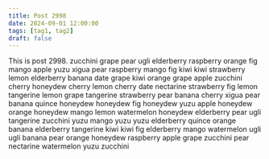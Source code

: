 ```yaml
---
title: Post 2998
date: 2024-09-01 12:00:00
tags: [tag1, tag2]
draft: false
---
```

This is post 2998.
zucchini
grape
pear
ugli
elderberry
raspberry
orange
fig
mango
apple
yuzu
xigua
pear
raspberry
mango
fig
kiwi
kiwi
strawberry
lemon
elderberry
banana
date
grape
kiwi
orange
grape
apple
zucchini
cherry
honeydew
cherry
lemon
cherry
date
nectarine
strawberry
fig
lemon
tangerine
lemon
grape
tangerine
strawberry
pear
banana
cherry
xigua
pear
banana
quince
honeydew
honeydew
fig
honeydew
yuzu
apple
honeydew
orange
honeydew
mango
lemon
watermelon
honeydew
elderberry
pear
ugli
tangerine
zucchini
yuzu
mango
yuzu
yuzu
elderberry
quince
orange
banana
elderberry
tangerine
kiwi
kiwi
fig
elderberry
mango
watermelon
ugli
ugli
banana
pear
orange
honeydew
raspberry
apple
grape
zucchini
pear
nectarine
watermelon
yuzu
zucchini
